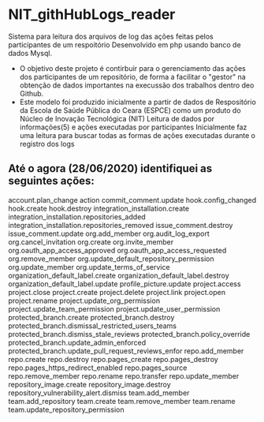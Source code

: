 # NIT_githHubLogs_reader
Sistema para leitura dos arquivos de log das ações feitas pelos participantes de um respoitório
Desenvolvido em php usando banco de dados Mysql.
- O objetivo deste projeto é contirbuir para o gerenciamento das ações dos participantes de um repositório, de forma a facilitar o "gestor" na obtenção de dados importantes na execussão dos trabalhos dentro deo Github.
- Este modelo foi produzido inicialmente a partir de dados de Respositório da Escola de Saúde Pública do Ceara (ESPCE) como um produto do Núcleo de Inovação Tecnológica (NIT)
Leitura de dados por informações(5) e ações executadas por participantes
Inicialmente faz uma leitura para buscar todas as formas de ações executadas durante o registro dos logs

Até o agora (28/06/2020) identifiquei as seguintes ações:
--------------------------------------------------------
account.plan_change
action
commit_comment.update
hook.config_changed
hook.create
hook.destroy
integration_installation.create
integration_installation.repositories_added
integration_installation.repositories_removed
issue_comment.destroy
issue_comment.update
org.add_member
org.audit_log_export
org.cancel_invitation
org.create
org.invite_member
org.oauth_app_access_approved
org.oauth_app_access_requested
org.remove_member
org.update_default_repository_permission
org.update_member
org.update_terms_of_service
organization_default_label.create
organization_default_label.destroy
organization_default_label.update
profile_picture.update
project.access
project.close
project.create
project.delete
project.link
project.open
project.rename
project.update_org_permission
project.update_team_permission
project.update_user_permission
protected_branch.create
protected_branch.destroy
protected_branch.dismissal_restricted_users_teams
protected_branch.dismiss_stale_reviews
protected_branch.policy_override
protected_branch.update_admin_enforced
protected_branch.update_pull_request_reviews_enfor
repo.add_member
repo.create
repo.destroy
repo.pages_create
repo.pages_destroy
repo.pages_https_redirect_enabled
repo.pages_source
repo.remove_member
repo.rename
repo.transfer
repo.update_member
repository_image.create
repository_image.destroy
repository_vulnerability_alert.dismiss
team.add_member
team.add_repository
team.create
team.remove_member
team.rename
team.update_repository_permission
